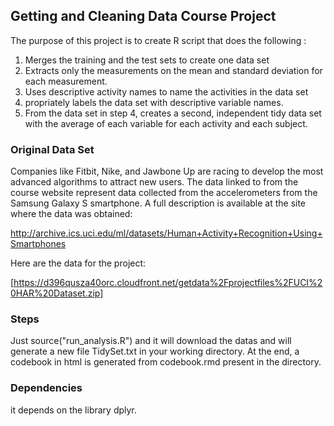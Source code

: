 ## Getting and Cleaning Data Course Project

The purpose of this project is to create R script that does the following :
  1) Merges the training and the test sets to create one data set
  2) Extracts only the measurements on the mean and standard deviation for each measurement.
  3) Uses descriptive activity names to name the activities in the data set
  4) propriately labels the data set with descriptive variable names.
  5) From the data set in step 4, creates a second, independent tidy data set with the average of each variable for each activity and each subject.

### Original Data Set

Companies like Fitbit, Nike, and Jawbone Up are racing to develop the most advanced algorithms to attract new users. The data linked to from the course website represent data collected from the accelerometers from the Samsung Galaxy S smartphone. A full description is available at the site where the data was obtained:

http://archive.ics.uci.edu/ml/datasets/Human+Activity+Recognition+Using+Smartphones

Here are the data for the project:

[https://d396qusza40orc.cloudfront.net/getdata%2Fprojectfiles%2FUCI%20HAR%20Dataset.zip]

### Steps 

Just source("run_analysis.R") and it will download the datas and  will generate a new file TidySet.txt in your working directory. At the end, a codebook in html is generated from codebook.rmd present in the directory.

### Dependencies

it depends on the library dplyr.
